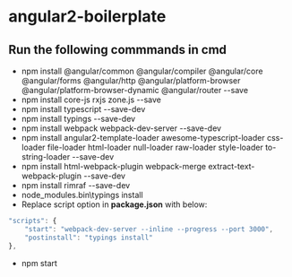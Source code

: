 # angular2-boilerplate

## Run the following commmands in cmd

* npm install @angular/common @angular/compiler @angular/core @angular/forms @angular/http @angular/platform-browser @angular/platform-browser-dynamic @angular/router --save
* npm install core-js rxjs zone.js --save
* npm install typescript --save-dev
* npm install typings --save-dev
* npm install webpack webpack-dev-server --save-dev
* npm install angular2-template-loader awesome-typescript-loader css-loader file-loader html-loader null-loader raw-loader style-loader to-string-loader --save-dev
* npm install html-webpack-plugin webpack-merge extract-text-webpack-plugin --save-dev
* npm install rimraf --save-dev
* node_modules\.bin\typings install
* Replace script option in **package.json** with below:
```javascript
"scripts": {
    "start": "webpack-dev-server --inline --progress --port 3000",
    "postinstall": "typings install"
},
```
* npm start
